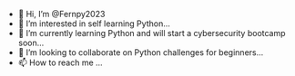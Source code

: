 - 👋 Hi, I’m @Fernpy2023
- 👀 I’m interested in self learning Python...
- 🌱 I’m currently learning Python and will start a cybersecurity bootcamp soon...
- 💞️ I’m looking to collaborate on Python challenges for beginners...
- 📫 How to reach me ...

<!---
Fernpy2023/Fernpy2023 is a ✨ special ✨ repository because its `README.md` (this file) appears on your GitHub profile.
You can click the Preview link to take a look at your changes.
--->
